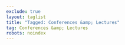 ```yaml
---
exclude: true
layout: taglist
title: "Tagged: Conferences &amp; Lectures"
tag: Conferences &amp; Lectures
robots: noindex
---
```

